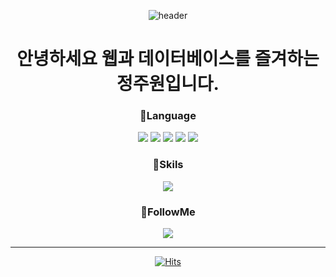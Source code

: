 <div align = center>
  
![header](https://capsule-render.vercel.app/api?type=Rect&color=gradient&text=Juwon%20Github%20%20&height=200&fontSize=90&fontColor=ffffff&animation=fadeIn&font=)

# 안녕하세요 웹과 데이터베이스를 즐겨하는 정주원입니다.

### 📗Language
<img src="https://img.shields.io/badge/Java-007396?style=flat&logo=java&logoColor=white"> 
<img src="https://img.shields.io/badge/JavaScript-F7DF1E?style=flat&logo=javascript&logoColor=white"> 
<img src="https://img.shields.io/badge/HTML5-E34F26?style=flat&logo=HTML5&logoColor=white" />
<img src="https://img.shields.io/badge/CSS3-1572B6?style=flat&logo=CSS3&logoColor=white" />
<img src="https://img.shields.io/badge/Python-007396?style=flat&logo=Python&logoColor=white"> 

### 🔧Skils
<img src="https://img.shields.io/badge/React-61DAFB?style=flat&logo=React&logoColor=white"> 

### 📂FollowMe
<a href="https://velog.io/@dreamcoffee"><img src="https://img.shields.io/badge/velog-20C997?style=flat&logo=velog&logoColor=white"></a>

<hr>

[![Hits](https://hits.seeyoufarm.com/api/count/incr/badge.svg?url=https%3A%2F%2Fgithub.com%2Fdreamcoffee&count_bg=%237F7FD5&title_bg=%23555555&icon=github.svg&icon_color=%23E7E7E7&title=HITS&edge_flat=false)](https://hits.seeyoufarm.com)
</div>
